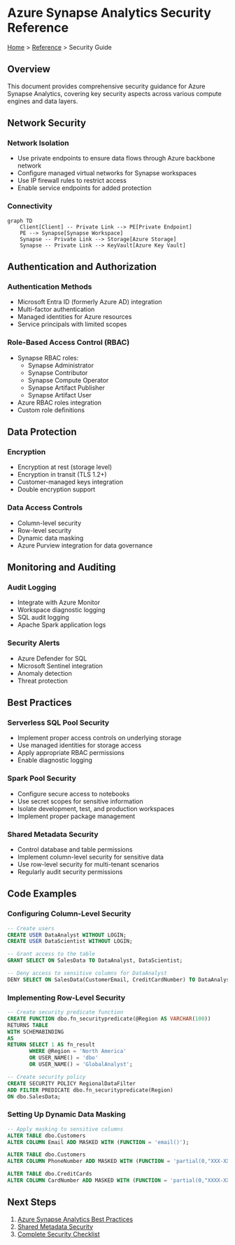# Azure Synapse Analytics Security Reference

[Home](/README.md) > [Reference](./index.md) > Security Guide

## Overview

This document provides comprehensive security guidance for Azure Synapse Analytics, covering key security aspects across various compute engines and data layers.

## Network Security

### Network Isolation

- Use private endpoints to ensure data flows through Azure backbone network
- Configure managed virtual networks for Synapse workspaces
- Use IP firewall rules to restrict access
- Enable service endpoints for added protection

### Connectivity

```mermaid
graph TD
    Client[Client] -- Private Link --> PE[Private Endpoint]
    PE --> Synapse[Synapse Workspace]
    Synapse -- Private Link --> Storage[Azure Storage]
    Synapse -- Private Link --> KeyVault[Azure Key Vault]
```

## Authentication and Authorization

### Authentication Methods

- Microsoft Entra ID (formerly Azure AD) integration
- Multi-factor authentication
- Managed identities for Azure resources
- Service principals with limited scopes

### Role-Based Access Control (RBAC)

- Synapse RBAC roles:
  - Synapse Administrator
  - Synapse Contributor
  - Synapse Compute Operator
  - Synapse Artifact Publisher
  - Synapse Artifact User
- Azure RBAC roles integration
- Custom role definitions

## Data Protection

### Encryption

- Encryption at rest (storage level)
- Encryption in transit (TLS 1.2+)
- Customer-managed keys integration
- Double encryption support

### Data Access Controls
- Column-level security
- Row-level security
- Dynamic data masking
- Azure Purview integration for data governance

## Monitoring and Auditing

### Audit Logging
- Integrate with Azure Monitor
- Workspace diagnostic logging
- SQL audit logging
- Apache Spark application logs

### Security Alerts
- Azure Defender for SQL
- Microsoft Sentinel integration
- Anomaly detection
- Threat protection

## Best Practices

### Serverless SQL Pool Security
- Implement proper access controls on underlying storage
- Use managed identities for storage access
- Apply appropriate RBAC permissions
- Enable diagnostic logging

### Spark Pool Security
- Configure secure access to notebooks
- Use secret scopes for sensitive information
- Isolate development, test, and production workspaces
- Implement proper package management

### Shared Metadata Security
- Control database and table permissions
- Implement column-level security for sensitive data
- Use row-level security for multi-tenant scenarios
- Regularly audit security permissions

## Code Examples

### Configuring Column-Level Security
```sql
-- Create users
CREATE USER DataAnalyst WITHOUT LOGIN;
CREATE USER DataScientist WITHOUT LOGIN;

-- Grant access to the table
GRANT SELECT ON SalesData TO DataAnalyst, DataScientist;

-- Deny access to sensitive columns for DataAnalyst
DENY SELECT ON SalesData(CustomerEmail, CreditCardNumber) TO DataAnalyst;
```

### Implementing Row-Level Security
```sql
-- Create security predicate function
CREATE FUNCTION dbo.fn_securitypredicate(@Region AS VARCHAR(100))
RETURNS TABLE
WITH SCHEMABINDING
AS
RETURN SELECT 1 AS fn_result 
       WHERE @Region = 'North America' 
       OR USER_NAME() = 'dbo'
       OR USER_NAME() = 'GlobalAnalyst';

-- Create security policy
CREATE SECURITY POLICY RegionalDataFilter
ADD FILTER PREDICATE dbo.fn_securitypredicate(Region) 
ON dbo.SalesData;
```

### Setting Up Dynamic Data Masking
```sql
-- Apply masking to sensitive columns
ALTER TABLE dbo.Customers
ALTER COLUMN Email ADD MASKED WITH (FUNCTION = 'email()');

ALTER TABLE dbo.Customers
ALTER COLUMN PhoneNumber ADD MASKED WITH (FUNCTION = 'partial(0,"XXX-XXX-",4)');

ALTER TABLE dbo.CreditCards
ALTER COLUMN CardNumber ADD MASKED WITH (FUNCTION = 'partial(0,"XXXX-XXXX-XXXX-",4)');
```

## Next Steps

1. [Azure Synapse Analytics Best Practices](../best-practices/index.md)
2. [Shared Metadata Security](../architecture/shared-metadata/index.md)
3. [Complete Security Checklist](./security-checklist.md)
